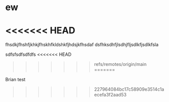 # ew
<<<<<<< HEAD
=======

fhsdkjfhshfjkhkjfhskhfkldshkfjhdsjkfhsdaf
dsfhksdhfjlsdhjfljsdlkfjsdlkfsla


sdfsfsdfsdfdfs
<<<<<<< HEAD
>>>>>>> refs/remotes/origin/main
=======


Brian test
>>>>>>> 227964084bc17c58909e3514c1aecefa3f2aad53
